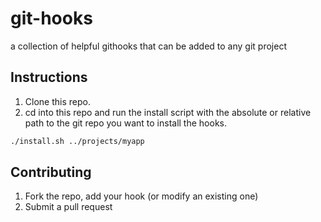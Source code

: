 git-hooks
=========

a collection of helpful githooks that can be added to any git project

## Instructions

1. Clone this repo.
2. cd into this repo and run the install script with the absolute or relative path to the git repo you want to install the hooks.
````bash
./install.sh ../projects/myapp
````
## Contributing

1. Fork the repo, add your hook (or modify an existing one)
2. Submit a pull request


